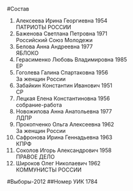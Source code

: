#Состав
1. Алексеева Ирина Георгиевна 1954   
    ПАТРИОТЫ РОССИИ
2. Баженова Светлана Петровна 1971   
    Российский Союз Молодежи
3. Белова Анна Андреевна 1977   
    ЯБЛОКО
4. Герасименко Любовь Владимировна 1985   
    ЕР
5. Гоголева Галина Спартаковна 1956   
    За женщин России
6. Забайкин Константин Иванович 1951   
    СР
7. Лецкая Елена Константиновна 1956   
    собрание-работа
8. Новожилова Анна Анатольевна 1977   
    ЛДПР
9. Прокопченко Ольга Алексеевна 1962   
    За женщин России
10. Сафронова Ирина Геннадьевна 1963   
    КПРФ
11. Соколов Игорь Александрович 1958   
    ПРАВОЕ ДЕЛО
12. Широков Олег Николаевич 1962   
    КОММУНИСТЫ РОССИИ

#Выборы-2012
##Номер УИК
1784